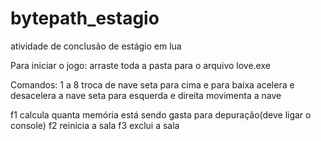 # bytepath_estagio
 atividade de conclusão de estágio em lua

 Para iniciar o jogo:
 arraste toda a pasta para o arquivo love.exe 

 Comandos:
 1 a 8 troca de nave
 seta para cima e para baixa acelera e desacelera a nave
 seta para esquerda e direita movimenta a nave

 f1 calcula quanta memória está sendo gasta para depuração(deve ligar o console)
 f2 reinicia a sala
 f3 exclui a sala